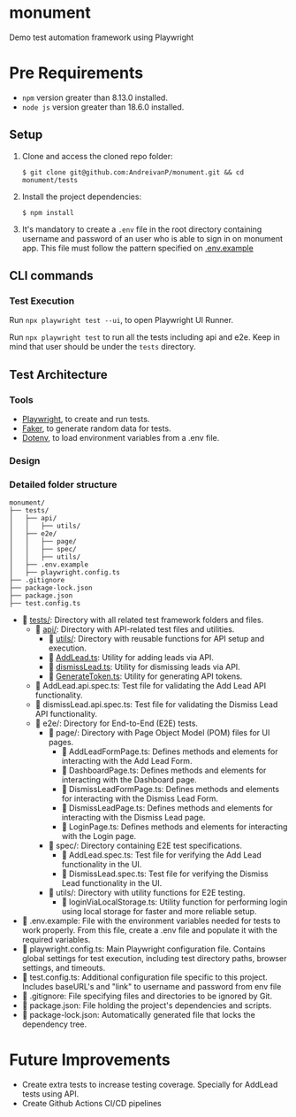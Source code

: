 # monument
Demo test automation framework using Playwright

# Pre Requirements
- `npm` version greater than 8.13.0 installed.
- `node js` version greater than 18.6.0 installed.

## Setup

1. Clone and access the cloned repo folder:

    `$ git clone git@github.com:AndreivanP/monument.git && cd monument/tests`

2. Install the project dependencies:

    `$ npm install`

3. It's mandatory to create a `.env` file in the root directory containing username and password of an user who is able to sign in on monument app. This file must follow the pattern specified on [.env.example](.env.example)

## CLI commands
### Test Execution

Run `npx playwright test --ui`, to open Playwright UI Runner.

Run `npx playwright test` to run all the tests including api and e2e. Keep in mind that user should be under the `tests` directory.

## Test Architecture
### Tools

* [Playwright][test-tool], to create and run tests.
* [Faker][data-tool], to generate random data for tests.
* [Dotenv][env-tool], to load environment variables from a .env file.

### Design


### Detailed folder structure

```
monument/
├── tests/
│   ├── api/
│   │   ├── utils/
│   ├── e2e/
│   │   ├── page/
│   │   ├── spec/
│   │   ├── utils/
│   ├── .env.example
│   ├── playwright.config.ts
├── .gitignore
├── package-lock.json
├── package.json
├── test.config.ts

```
- :file_folder: [tests/](../tests): Directory with all related test framework folders and files.
    - :file_folder: [api/](tests/api/): Directory with API-related test files and utilities.
        - :file_folder: [utils/](tests/api/utils/): Directory with reusable functions for API setup and execution.
        - :page_with_curl: [AddLead.ts](tests/api/utils/AddLead.ts): Utility for adding leads via API.
        - :page_with_curl: [dismissLead.ts](tests/api/utils/dismissLead.ts): Utility for dismissing leads via API.
        - :page_with_curl: [GenerateToken.ts](tests/api/utils/GenerateToken.ts): Utility for generating API tokens.
    - :page_with_curl: AddLead.api.spec.ts: Test file for validating the Add Lead API functionality.
    - :page_with_curl: dismissLead.api.spec.ts: Test file for validating the Dismiss Lead API functionality.
    - :file_folder: e2e/: Directory for End-to-End (E2E) tests.
        - :file_folder: page/: Directory with Page Object Model (POM) files for UI pages.
            - :page_with_curl: AddLeadFormPage.ts: Defines methods and elements for interacting with the Add Lead Form.
            - :page_with_curl: DashboardPage.ts: Defines methods and elements for interacting with the Dashboard page.
            - :page_with_curl: DismissLeadFormPage.ts: Defines methods and elements for interacting with the Dismiss Lead Form.
            - :page_with_curl: DismissLeadPage.ts: Defines methods and elements for interacting with the Dismiss Lead page.
            - :page_with_curl: LoginPage.ts: Defines methods and elements for interacting with the Login page.
        - :file_folder: spec/: Directory containing E2E test specifications.
            - :page_with_curl: AddLead.spec.ts: Test file for verifying the Add Lead functionality in the UI.
            - :page_with_curl: DismissLead.spec.ts: Test file for verifying the Dismiss Lead functionality in the UI.
        - :file_folder: utils/: Directory with utility functions for E2E testing.
            - :page_with_curl: loginViaLocalStorage.ts: Utility function for performing login using local storage for faster and more reliable setup.
- :page_with_curl: .env.example: File with the environment variables needed for tests to work properly. From this file, create a .env file and populate it with the required variables.
- :page_with_curl: playwright.config.ts: Main Playwright configuration file. Contains global settings for test execution, including test directory paths, browser settings, and timeouts.
- :page_with_curl: test.config.ts: Additional configuration file specific to this project. Includes baseURL's and "link" to username and password from env file
- :page_with_curl: .gitignore: File specifying files and directories to be ignored by Git.
- :page_with_curl: package.json: File holding the project's dependencies and scripts.
- :page_with_curl: package-lock.json: Automatically generated file that locks the dependency tree.

# Future Improvements

- Create extra tests to increase testing coverage. Specially for AddLead tests using API.
- Create Github Actions CI/CD pipelines

<!-- Links list -->
[test-tool]: https://playwright.dev/
[data-tool]: https://www.npmjs.com/package/@faker-js/faker
[env-tool]: https://www.npmjs.com/package/dotenv
